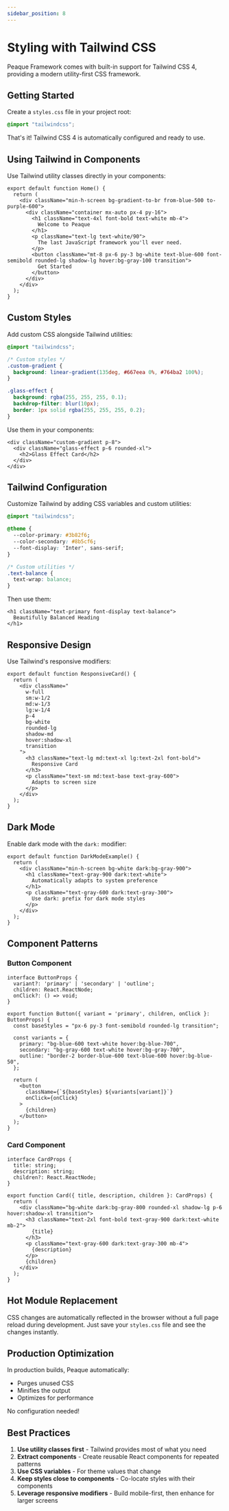 ```yaml
---
sidebar_position: 8
---
```


# Styling with Tailwind CSS

Peaque Framework comes with built-in support for Tailwind CSS 4, providing a modern utility-first CSS framework.

## Getting Started

Create a `styles.css` file in your project root:

```css title="styles.css"
@import "tailwindcss";
```

That's it! Tailwind CSS 4 is automatically configured and ready to use.

## Using Tailwind in Components

Use Tailwind utility classes directly in your components:

```tsx title="src/pages/page.tsx"
export default function Home() {
  return (
    <div className="min-h-screen bg-gradient-to-br from-blue-500 to-purple-600">
      <div className="container mx-auto px-4 py-16">
        <h1 className="text-4xl font-bold text-white mb-4">
          Welcome to Peaque
        </h1>
        <p className="text-lg text-white/90">
          The last JavaScript framework you'll ever need.
        </p>
        <button className="mt-8 px-6 py-3 bg-white text-blue-600 font-semibold rounded-lg shadow-lg hover:bg-gray-100 transition">
          Get Started
        </button>
      </div>
    </div>
  );
}
```

## Custom Styles

Add custom CSS alongside Tailwind utilities:

```css title="styles.css"
@import "tailwindcss";

/* Custom styles */
.custom-gradient {
  background: linear-gradient(135deg, #667eea 0%, #764ba2 100%);
}

.glass-effect {
  background: rgba(255, 255, 255, 0.1);
  backdrop-filter: blur(10px);
  border: 1px solid rgba(255, 255, 255, 0.2);
}
```

Use them in your components:

```tsx
<div className="custom-gradient p-8">
  <div className="glass-effect p-6 rounded-xl">
    <h2>Glass Effect Card</h2>
  </div>
</div>
```

## Tailwind Configuration

Customize Tailwind by adding CSS variables and custom utilities:

```css title="styles.css"
@import "tailwindcss";

@theme {
  --color-primary: #3b82f6;
  --color-secondary: #8b5cf6;
  --font-display: 'Inter', sans-serif;
}

/* Custom utilities */
.text-balance {
  text-wrap: balance;
}
```

Then use them:

```tsx
<h1 className="text-primary font-display text-balance">
  Beautifully Balanced Heading
</h1>
```

## Responsive Design

Use Tailwind's responsive modifiers:

```tsx
export default function ResponsiveCard() {
  return (
    <div className="
      w-full
      sm:w-1/2
      md:w-1/3
      lg:w-1/4
      p-4
      bg-white
      rounded-lg
      shadow-md
      hover:shadow-xl
      transition
    ">
      <h3 className="text-lg md:text-xl lg:text-2xl font-bold">
        Responsive Card
      </h3>
      <p className="text-sm md:text-base text-gray-600">
        Adapts to screen size
      </p>
    </div>
  );
}
```

## Dark Mode

Enable dark mode with the `dark:` modifier:

```tsx
export default function DarkModeExample() {
  return (
    <div className="min-h-screen bg-white dark:bg-gray-900">
      <h1 className="text-gray-900 dark:text-white">
        Automatically adapts to system preference
      </h1>
      <p className="text-gray-600 dark:text-gray-300">
        Use dark: prefix for dark mode styles
      </p>
    </div>
  );
}
```

## Component Patterns

### Button Component

```tsx title="src/components/Button.tsx"
interface ButtonProps {
  variant?: 'primary' | 'secondary' | 'outline';
  children: React.ReactNode;
  onClick?: () => void;
}

export function Button({ variant = 'primary', children, onClick }: ButtonProps) {
  const baseStyles = "px-6 py-3 font-semibold rounded-lg transition";

  const variants = {
    primary: "bg-blue-600 text-white hover:bg-blue-700",
    secondary: "bg-gray-600 text-white hover:bg-gray-700",
    outline: "border-2 border-blue-600 text-blue-600 hover:bg-blue-50",
  };

  return (
    <button
      className={`${baseStyles} ${variants[variant]}`}
      onClick={onClick}
    >
      {children}
    </button>
  );
}
```

### Card Component

```tsx title="src/components/Card.tsx"
interface CardProps {
  title: string;
  description: string;
  children?: React.ReactNode;
}

export function Card({ title, description, children }: CardProps) {
  return (
    <div className="bg-white dark:bg-gray-800 rounded-xl shadow-lg p-6 hover:shadow-xl transition">
      <h3 className="text-2xl font-bold text-gray-900 dark:text-white mb-2">
        {title}
      </h3>
      <p className="text-gray-600 dark:text-gray-300 mb-4">
        {description}
      </p>
      {children}
    </div>
  );
}
```

## Hot Module Replacement

CSS changes are automatically reflected in the browser without a full page reload during development. Just save your `styles.css` file and see the changes instantly.

## Production Optimization

In production builds, Peaque automatically:

- Purges unused CSS
- Minifies the output
- Optimizes for performance

No configuration needed!

## Best Practices

1. **Use utility classes first** - Tailwind provides most of what you need
2. **Extract components** - Create reusable React components for repeated patterns
3. **Use CSS variables** - For theme values that change
4. **Keep styles close to components** - Co-locate styles with their components
5. **Leverage responsive modifiers** - Build mobile-first, then enhance for larger screens
